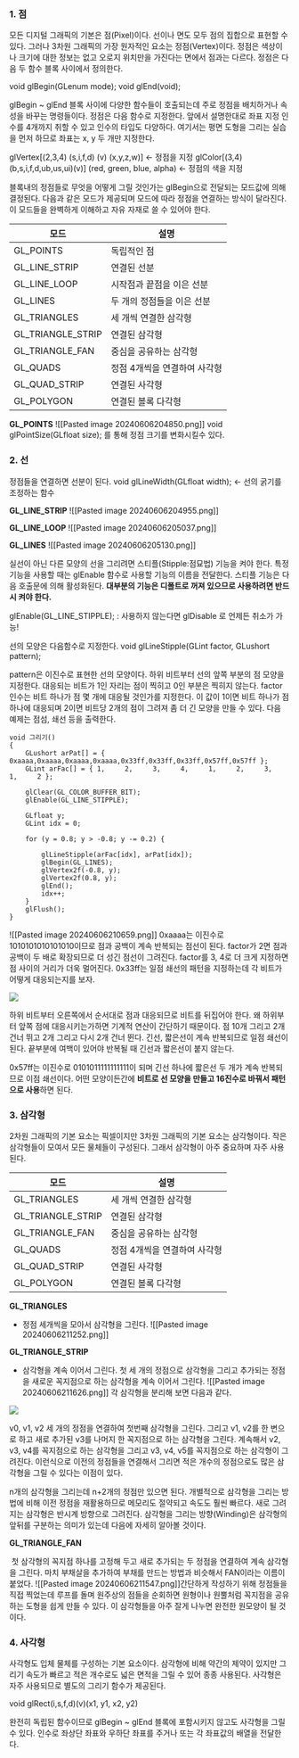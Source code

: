
### 1. 점

모든 디지털 그래픽의 기본은 점(Pixel)이다. 선이나 면도 모두 점의 집합으로 표현할 수 있다. 그러나 3차원 그래픽의 가장 원자적인 요소는 정점(Vertex)이다. 정점은 색상이나 크기에 대한 정보는 없고 오로지 위치만을 가진다는 면에서 점과는 다르다. 정점은 다음 두 함수 블록 사이에서 정의한다.

void glBegin(GLenum mode);
void glEnd(void);

glBegin ~ glEnd 블록 사이에 다양한 함수들이 호출되는데 주로 정점을 배치하거나 속성을 바꾸는 명령들이다. 정점은 다음 함수로 지정한다. 앞에서 설명한대로 좌표 지정 인수를 4개까지 취할 수 있고 인수의 타입도 다양하다. 여기서는 평면 도형을 그리는 실습을 먼저 하므로 좌표는 x, y 두 개만 지정한다.

glVertex[(2,3,4) (s,i,f,d) (v) (x,y,z,w)] <- 정점을 지정
glColor[(3,4)(b,s,i,f,d,ub,us,ui)(v)] (red, green, blue, alpha) <- 정점의 색을 지정

블록내의 정점들로 무엇을 어떻게 그릴 것인가는 glBegin으로 전달되는 모드값에 의해 결정된다. 다음과 같은 모드가 제공되며 모드에 따라 정점을 연결하는 방식이 달라진다. 이 모드들을 완벽하게 이해하고 자유 자재로 쓸 수 있어야 한다.

| 모드                | 설명               |
| ----------------- | ---------------- |
| GL_POINTS         | 독립적인 점           |
| GL_LINE_STRIP     | 연결된 선분           |
| GL_LINE_LOOP      | 시작점과 끝점을 이은 선분   |
| GL_LINES          | 두 개의 정점들을 이은 선분  |
| GL_TRIANGLES      | 세 개씩 연결한 삼각형     |
| GL_TRIANGLE_STRIP | 연결된 삼각형          |
| GL_TRIANGLE_FAN   | 중심을 공유하는 삼각형     |
| GL_QUADS          | 정점 4개씩을 연결하여 사각형 |
| GL_QUAD_STRIP     | 연결된 사각형          |
| GL_POLYGON        | 연결된 볼록 다각형       |
**GL_POINTS**    ![[Pasted image 20240606204850.png]]
void glPointSize(GLfloat size); 를 통해 정점 크기를 변화시킬수 있다.

### 2. 선

정점들을 연결하면 선분이 된다. 
void glLineWidth(GLfloat width); <- 선의 굵기를 조정하는 함수

**GL_LINE_STRIP**  ![[Pasted image 20240606204955.png]]

**GL_LINE_LOOP**  ![[Pasted image 20240606205037.png]]

**GL_LINES**            ![[Pasted image 20240606205130.png]]

실선이 아닌 다른 모양의 선을 그리려면 스티플(Stipple:점묘법) 기능을 켜야 한다. 특정 기능을 사용할 때는 glEnable 함수로 사용할 기능의 이름을 전달한다. 스티플 기능은 다음 호출문에 의해 활성화된다. **대부분의 기능은 디폴트로 꺼져 있으므로 사용하려면 반드시 켜야 한다.**

glEnable(GL_LINE_STIPPLE); : 사용하지 않는다면 glDisable 로 언제든 취소가 가능!

선의 모양은 다음함수로 지정한다.
void glLineStipple(GLint factor, GLushort pattern);

pattern은 이진수로 표현한 선의 모양이다. 하위 비트부터 선의 앞쪽 부분의 점 모양을 지정한다. 대응되는 비트가 1인 자리는 점이 찍히고 0인 부분은 찍히지 않는다. factor 인수는 비트 하나가 점 몇 개에 대응될 것인가를 지정한다. 이 값이 1이면 비트 하나가 점 하나에 대응되며 2이면 비트당 2개의 점이 그려져 좀 더 긴 모양을 만들 수 있다. 다음 예제는 점섬, 쇄선 등을 출력한다.

```
void 그리기()
{
    GLushort arPat[] = { 0xaaaa,0xaaaa,0xaaaa,0xaaaa,0x33ff,0x33ff,0x33ff,0x57ff,0x57ff };
    GLint arFac[] = { 1,     2,     3,     4,     1,     2,     3,     1,     2 };

    glClear(GL_COLOR_BUFFER_BIT);
    glEnable(GL_LINE_STIPPLE);

    GLfloat y;
    GLint idx = 0;

    for (y = 0.8; y > -0.8; y -= 0.2) {

        glLineStipple(arFac[idx], arPat[idx]);
        glBegin(GL_LINES);
        glVertex2f(-0.8, y);
        glVertex2f(0.8, y);
        glEnd();
        idx++;
    }
    glFlush();
}
```
![[Pasted image 20240606210659.png]]
0xaaaa는 이진수로 1010101010101010이므로 점과 공백이 계속 반복되는 점선이 된다. factor가 2면 점과 공백이 두 배로 확장되므로 더 성긴 점선이 그려진다. factor를 3, 4로 더 크게 지정하면 점 사이의 거리가 더욱 멀어진다. 0x33ff는 일점 쇄선의 패턴을 지정하는데 각 비트가 어떻게 대응되는지를 보자.

![](http://www.soen.kr/lecture/library/opengl/opengl-4.files/image018.gif)

하위 비트부터 오른쪽에서 순서대로 점과 대응되므로 비트를 뒤집어야 한다. 왜 하위부터 앞쪽 점에 대응시키는가하면 기계적 연산이 간단하기 때문이다. 점 10개 그리고 2개 건너 뛰고 2개 그리고 다시 2개 건너 뛴다. 긴선, 짧은선이 계속 반복되므로 일점 쇄선이 된다. 끝부분에 여백이 있어야 반복될 때 긴선과 짧은선이 붙지 않는다.

0x57ff는 이진수로 0101011111111111이 되며 긴선 하나에 짧은선 두 개가 계속 반복되므로 이점 쇄선이다. 어떤 모양이든간에 **비트로 선 모양을 만들고 16진수로 바꿔서 패턴으로 사용**하면 된다.

### 3. 삼각형

2차원 그래픽의 기본 요소는 픽셀이지만 3차원 그래픽의 기본 요소는 삼각형이다. 작은 삼각형들이 모여서 모든 물체들이 구성된다. 그래서 삼각형이 아주 중요하며 자주 사용된다.

| 모드                | 설명               |
| ----------------- | ---------------- |
| GL_TRIANGLES      | 세 개씩 연결한 삼각형     |
| GL_TRIANGLE_STRIP | 연결된 삼각형          |
| GL_TRIANGLE_FAN   | 중심을 공유하는 삼각형     |
| GL_QUADS          | 정점 4개씩을 연결하여 사각형 |
| GL_QUAD_STRIP     | 연결된 사각형          |
| GL_POLYGON        | 연결된 볼록 다각형       |
**GL_TRIANGLES**
- 정점 세개씩을 모아서 삼각형을 그린다.
![[Pasted image 20240606211252.png]]

**GL_TRIANGLE_STRIP**
-  삼각형을 계속 이어서 그린다. 첫 세 개의 정점으로 삼각형을 그리고 추가되는 정점을 새로운 꼭지점으로 하는 삼각형을 계속 이어서 그린다.
![[Pasted image 20240606211626.png]]
각 삼각형을 분리해 보면 다음과 같다.

![](http://www.soen.kr/lecture/library/opengl/opengl-4.files/image024.gif)

v0, v1, v2 세 개의 정점을 연결하여 첫번째 삼각형을 그린다. 그리고 v1, v2를 한 변으로 하고 새로 추가된 v3를 나머지 한 꼭지점으로 하는 삼각형을 그린다. 계속해서 v2, v3, v4를 꼭지점으로 하는 삼각형을 그리고 v3, v4, v5를 꼭지점으로 하는 삼각형이 그려진다. 이런식으로 이전의 정점들을 연결해서 그리면 적은 개수의 정점으로도 많은 삼각형을 그릴 수 있다는 이점이 있다.

n개의 삼각형을 그리는데 n+2개의 정점만 있으면 된다. 개별적으로 삼각형을 그리는 방법에 비해 이전 정점을 재활용하므로 메모리도 절약되고 속도도 훨씬 빠르다. 새로 그려지는 삼각형은 반시계 방향으로 그려진다. 삼각형을 그리는 방향(Winding)은 삼각형의 앞뒤를 구분하는 의미가 있는데 다음에 자세히 알아볼 것이다.

**GL_TRIANGLE_FAN**

 첫 삼각형의 꼭지점 하나를 고정해 두고 새로 추가되는 두 정점을 연결하여 계속 삼각형을 그린다. 마치 부채살을 추가하여 부채를 만드는 방법과 비슷해서 FAN이라는 이름이 붙었다.
![[Pasted image 20240606211547.png]]간단하게 작성하기 위해 정점들을 직접 찍었는데 루프를 돌며 원주상의 점들을 순회하면 원형이나 원뿔처럼 꼭지점을 공유하는 도형을 쉽게 만들 수 있다. 이 삼각형들을 아주 잘게 나누면 완전한 원모양이 될 것이다.

### 4. 사각형

사각형도 입체 물체를 구성하는 기본 요소이다. 삼각형에 비해 약간의 제약이 있지만 그리기 속도가 빠르고 적은 개수로도 넓은 면적을 그릴 수 있어 종종 사용된다. 사각형은 자주 사용되므로 별도의 그리기 함수가 제공된다.

void glRect(i,s,f,d)(v)(x1, y1, x2, y2)

완전히 독립된 함수이므로 glBegin ~ glEnd 블록에 포함시키지 않고도 사각형을 그릴 수 있다. 인수로 좌상단 좌표와 우하단 좌표를 주거나 또는 각 좌표값의 배열을 전달한다.
